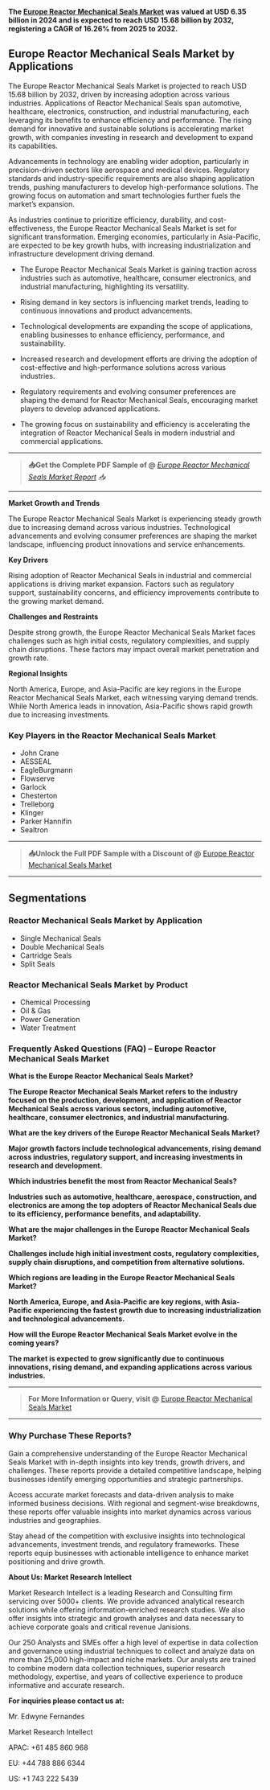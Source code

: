 <p><strong>The <a href="https://www.marketresearchintellect.com/download-sample/?rid=477052&amp;utm_source=Pulse-April-Europe&amp;utm_medium=852">Europe Reactor Mechanical Seals Market</a> was valued at USD 6.35 billion in 2024 and is expected to reach USD 15.68 billion by 2032, registering a CAGR of 16.26% from 2025 to 2032.</strong></p><h2>Europe Reactor Mechanical Seals Market by Applications&nbsp;</h2><p><p>The Europe Reactor Mechanical Seals Market is projected to reach USD 15.68 billion by 2032, driven by increasing adoption across various industries. Applications of Reactor Mechanical Seals span automotive, healthcare, electronics, construction, and industrial manufacturing, each leveraging its benefits to enhance efficiency and performance. The rising demand for innovative and sustainable solutions is accelerating market growth, with companies investing in research and development to expand its capabilities.</p><p>Advancements in technology are enabling wider adoption, particularly in precision-driven sectors like aerospace and medical devices. Regulatory standards and industry-specific requirements are also shaping application trends, pushing manufacturers to develop high-performance solutions. The growing focus on automation and smart technologies further fuels the market&rsquo;s expansion.</p><p>As industries continue to prioritize efficiency, durability, and cost-effectiveness, the Europe Reactor Mechanical Seals Market is set for significant transformation. Emerging economies, particularly in Asia-Pacific, are expected to be key growth hubs, with increasing industrialization and infrastructure development driving demand.</p></p><ul><li><p>The Europe Reactor Mechanical Seals Market is gaining traction across industries such as automotive, healthcare, consumer electronics, and industrial manufacturing, highlighting its versatility.</p></li><li><p>Rising demand in key sectors is influencing market trends, leading to continuous innovations and product advancements.</p></li><li><p>Technological developments are expanding the scope of applications, enabling businesses to enhance efficiency, performance, and sustainability.</p></li><li><p>Increased research and development efforts are driving the adoption of cost-effective and high-performance solutions across various industries.</p></li><li><p>Regulatory requirements and evolving consumer preferences are shaping the demand for Reactor Mechanical Seals, encouraging market players to develop advanced applications.</p></li><li><p>The growing focus on sustainability and efficiency is accelerating the integration of Reactor Mechanical Seals in modern industrial and commercial applications.</p></li></ul><hr /><blockquote><p><strong><span class="font-[700]">📥Get the Complete PDF Sample of @ </span></strong><em><span class="font-[700]"><a href="https://www.marketresearchintellect.com/download-sample/?rid=477052&amp;utm_source=Pulse-April-Europe&amp;utm_medium=852" target="_blank" data-tracking-control-name="article-ssr-frontend-pulse_little-text-block" data-tracking-will-navigate="" data-test-link="">Europe Reactor Mechanical Seals Market Report</a>&nbsp;📥</span></em></p></blockquote><hr /><p class="" data-start="77" data-end="360"><strong data-start="77" data-end="105">Market Growth and Trends</strong></p><p class="" data-start="77" data-end="360">The Europe Reactor Mechanical Seals Market is experiencing steady growth due to increasing demand across various industries. Technological advancements and evolving consumer preferences are shaping the market landscape, influencing product innovations and service enhancements.</p><p class="" data-start="362" data-end="606"><strong data-start="362" data-end="377">Key Drivers</strong></p><p class="" data-start="362" data-end="606">Rising adoption of Reactor Mechanical Seals in industrial and commercial applications is driving market expansion. Factors such as regulatory support, sustainability concerns, and efficiency improvements contribute to the growing market demand.</p><p class="" data-start="608" data-end="849"><strong data-start="608" data-end="637">Challenges and Restraints</strong></p><p class="" data-start="608" data-end="849">Despite strong growth, the Europe Reactor Mechanical Seals Market faces challenges such as high initial costs, regulatory complexities, and supply chain disruptions. These factors may impact overall market penetration and growth rate.</p><p class="" data-start="851" data-end="1095"><strong data-start="851" data-end="872">Regional Insights</strong></p><p class="" data-start="851" data-end="1095">North America, Europe, and Asia-Pacific are key regions in the Europe Reactor Mechanical Seals Market, each witnessing varying demand trends. While North America leads in innovation, Asia-Pacific shows rapid growth due to increasing investments.</p><p><h3>Key Players in the Reactor Mechanical Seals Market </h3><ul><li>John Crane</li><li> AESSEAL</li><li> EagleBurgmann</li><li> Flowserve</li><li> Garlock</li><li> Chesterton</li><li> Trelleborg</li><li> Klinger</li><li> Parker Hannifin</li><li> Sealtron</li></ul></p><hr /><blockquote><p><strong>📥Unlock the Full PDF Sample with a Discount of @</strong> <a href="https://www.marketresearchintellect.com/ask-for-discount/?rid=477052&amp;utm_source=Pulse-April-Europe&amp;utm_medium=852">Europe Reactor Mechanical Seals Market</a></p></blockquote><hr /><p><h2>Segmentations</h2><h3>Reactor Mechanical Seals Market by Application</h3><ul><li>Single Mechanical Seals</li><li> Double Mechanical Seals</li><li> Cartridge Seals</li><li> Split Seals</li></ul><h3>Reactor Mechanical Seals Market by Product</h3><ul><li>Chemical Processing</li><li> Oil & Gas</li><li> Power Generation</li><li> Water Treatment</li></ul></p><h3><strong>Frequently Asked Questions (FAQ) &ndash; Europe Reactor Mechanical Seals Market</strong></h3><p><strong>What is the Europe Reactor Mechanical Seals Market?</strong></p><p><strong>The Europe Reactor Mechanical Seals Market refers to the industry focused on the production, development, and application of Reactor Mechanical Seals across various sectors, including automotive, healthcare, consumer electronics, and industrial manufacturing.</strong></p><p><strong>What are the key drivers of the Europe Reactor Mechanical Seals Market?</strong></p><p><strong>Major growth factors include technological advancements, rising demand across industries, regulatory support, and increasing investments in research and development.</strong></p><p><strong>Which industries benefit the most from Reactor Mechanical Seals?</strong></p><p><strong>Industries such as automotive, healthcare, aerospace, construction, and electronics are among the top adopters of Reactor Mechanical Seals due to its efficiency, performance benefits, and adaptability.</strong></p><p><strong>What are the major challenges in the Europe Reactor Mechanical Seals Market?</strong></p><p><strong>Challenges include high initial investment costs, regulatory complexities, supply chain disruptions, and competition from alternative solutions.</strong></p><p><strong>Which regions are leading in the Europe Reactor Mechanical Seals Market?</strong></p><p><strong>North America, Europe, and Asia-Pacific are key regions, with Asia-Pacific experiencing the fastest growth due to increasing industrialization and technological advancements.</strong></p><p><strong>How will the Europe Reactor Mechanical Seals Market evolve in the coming years?</strong></p><p><strong>The market is expected to grow significantly due to continuous innovations, rising demand, and expanding applications across various industries.</strong></p><hr /><blockquote><p><span class="font-[700]"><strong>For More Information or Query, visit&nbsp;@</strong>&nbsp;</span><span class="font-[700]"><a href="https://www.marketresearchintellect.com/product/reactor-mechanical-seals-market-size-and-forecast/?utm_source=Linkedin&utm_medium=852" target="_blank" data-tracking-control-name="article-ssr-frontend-pulse_little-text-block" data-tracking-will-navigate="" data-test-link="">Europe Reactor Mechanical Seals Market</a></span></p></blockquote><hr /><h3><strong data-start="0" data-end="31">Why Purchase These Reports?</strong></h3><p class="" data-start="35" data-end="297">Gain a comprehensive understanding of the Europe Reactor Mechanical Seals Market with in-depth insights into key trends, growth drivers, and challenges. These reports provide a detailed competitive landscape, helping businesses identify emerging opportunities and strategic partnerships.</p><p class="" data-start="299" data-end="540">Access accurate market forecasts and data-driven analysis to make informed business decisions. With regional and segment-wise breakdowns, these reports offer valuable insights into market dynamics across various industries and geographies.</p><p class="" data-start="542" data-end="784">Stay ahead of the competition with exclusive insights into technological advancements, investment trends, and regulatory frameworks. These reports equip businesses with actionable intelligence to enhance market positioning and drive growth.</p><p><strong><span class="font-[700]">About Us: Market Research Intellect</span></strong></p><p><span class="">Market Research Intellect is a leading Research and Consulting firm servicing over 5000+ clients. We provide advanced analytical research solutions while offering information-enriched research studies.&nbsp;</span>We also offer insights into strategic and growth analyses and data necessary to achieve corporate goals and critical revenue Janisions.</p><p><span class="">Our 250 Analysts and SMEs offer a high level of expertise in data collection and governance using industrial techniques to collect and analyze data on more than 25,000 high-impact and niche markets. Our analysts are trained to combine modern data collection techniques, superior research methodology, expertise, and years of collective experience to produce informative and accurate research.</span></p><p><strong>For inquiries please contact us at:</strong></p><p>Mr. Edwyne Fernandes</p><p>Market Research Intellect</p><p>APAC: +61 485 860 968</p><p>EU: +44 788 886 6344</p><p>US: +1 743 222 5439</p>